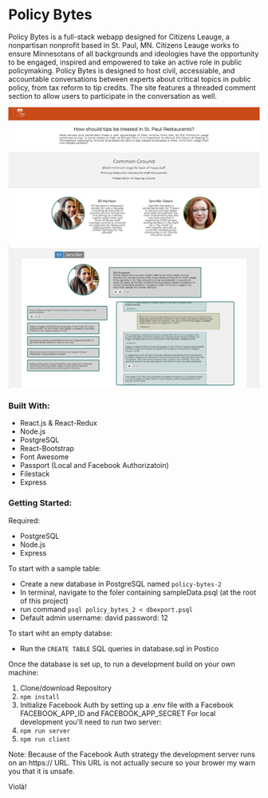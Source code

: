 # Policy Bytes

Policy Bytes is a full-stack webapp designed for Citizens Leauge, a nonpartisan nonprofit based in St. Paul, MN. Citizens Leauge works to ensure Minnesotans of all backgrounds and ideologies have the opportunity to be engaged, inspired and empowered to take an active role in public policymaking. Policy Bytes is designed to host civil, accessiable, and accountable conversations between experts about critical topics in public policy, from tax reform to tip credits. The site features a threaded comment section to allow users to participate in the conversation as well. 


<img src="documentation/images/policyBytes_screen1.png" width="750"/>
<img src="documentation/images/policyBytes_screen2.png" width="750"/>

### Built With: 
- React.js & React-Redux
- Node.js
- PostgreSQL
- React-Bootstrap
- Font Awesome
- Passport (Local and Facebook Authorizatoin)
- Filestack
- Express

### Getting Started: 

Required: 
- PostgreSQL
- Node.js
- Express

To start with a sample table: <br>
- Create a new database in PostgreSQL named `policy-bytes-2`
- In terminal, navigate to the foler containing sampleData.psql (at the root of this project)
- run command `psql policy_bytes_2 < dbexport.psql`
- Default admin username: david password: 12

To start wiht an empty databse: 
- Run the `CREATE TABLE` SQL queries in database.sql in Postico <br>


Once the database is set up, to run a development build on your own machine: 
1) Clone/download Repository
2) `npm install`
3) Initialize Facebook Auth by setting up a .env file with a Facebook FACEBOOK_APP_ID and FACEBOOK_APP_SECRET
For local development you'll need to run two server: <br/> 
4) `npm run server`
5) `npm run client` 

Note: Because of the Facebook Auth strategy the development server runs on an https:// URL. This URL is not actually secure so your brower my warn you that it is unsafe. 

Violà!



